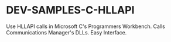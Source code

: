 # DEV-SAMPLES-C-HLLAPI
Use HLLAPI calls in Microsoft C's Programmers Workbench. Calls Communications Manager's DLLs. Easy Interface.
